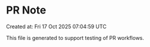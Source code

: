 # PR Note

Created at: Fri 17 Oct 2025 07:04:59 UTC

This file is generated to support testing of PR workflows.
